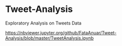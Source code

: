# Tweet-Analysis
Exploratory Analysis on Tweets Data 


https://nbviewer.jupyter.org/github/FataAnuar/Tweet-Analysis/blob/master/TweetAnalysis.ipynb
